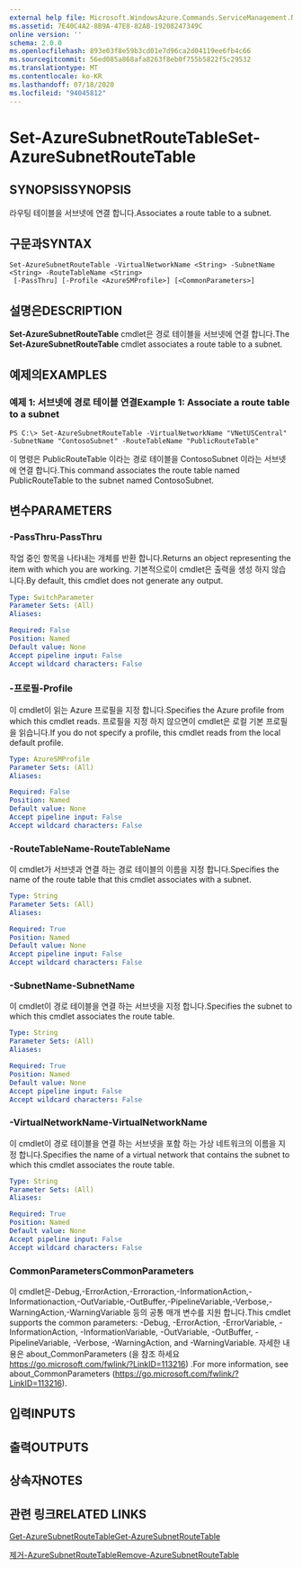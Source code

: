 ```yaml
---
external help file: Microsoft.WindowsAzure.Commands.ServiceManagement.Network.dll-Help.xml
ms.assetid: 7E40C4A2-8B9A-47E8-82AB-19208247349C
online version: ''
schema: 2.0.0
ms.openlocfilehash: 893e03f8e59b3cd01e7d96ca2d04119ee6fb4c66
ms.sourcegitcommit: 56ed085a868afa8263f8eb0f755b5822f5c29532
ms.translationtype: MT
ms.contentlocale: ko-KR
ms.lasthandoff: 07/18/2020
ms.locfileid: "94045812"
---
```

# <span data-ttu-id="922d7-101">Set-AzureSubnetRouteTable</span><span class="sxs-lookup"><span data-stu-id="922d7-101">Set-AzureSubnetRouteTable</span></span>

## <span data-ttu-id="922d7-102">SYNOPSIS</span><span class="sxs-lookup"><span data-stu-id="922d7-102">SYNOPSIS</span></span>
<span data-ttu-id="922d7-103">라우팅 테이블을 서브넷에 연결 합니다.</span><span class="sxs-lookup"><span data-stu-id="922d7-103">Associates a route table to a subnet.</span></span>

## <span data-ttu-id="922d7-104">구문과</span><span class="sxs-lookup"><span data-stu-id="922d7-104">SYNTAX</span></span>

```
Set-AzureSubnetRouteTable -VirtualNetworkName <String> -SubnetName <String> -RouteTableName <String>
 [-PassThru] [-Profile <AzureSMProfile>] [<CommonParameters>]
```

## <span data-ttu-id="922d7-105">설명은</span><span class="sxs-lookup"><span data-stu-id="922d7-105">DESCRIPTION</span></span>
<span data-ttu-id="922d7-106">**Set-AzureSubnetRouteTable** cmdlet은 경로 테이블을 서브넷에 연결 합니다.</span><span class="sxs-lookup"><span data-stu-id="922d7-106">The **Set-AzureSubnetRouteTable** cmdlet associates a route table to a subnet.</span></span>

## <span data-ttu-id="922d7-107">예제의</span><span class="sxs-lookup"><span data-stu-id="922d7-107">EXAMPLES</span></span>

### <span data-ttu-id="922d7-108">예제 1: 서브넷에 경로 테이블 연결</span><span class="sxs-lookup"><span data-stu-id="922d7-108">Example 1: Associate a route table to a subnet</span></span>
```
PS C:\> Set-AzureSubnetRouteTable -VirtualNetworkName "VNetUSCentral" -SubnetName "ContosoSubnet" -RouteTableName "PublicRouteTable"
```

<span data-ttu-id="922d7-109">이 명령은 PublicRouteTable 이라는 경로 테이블을 ContosoSubnet 이라는 서브넷에 연결 합니다.</span><span class="sxs-lookup"><span data-stu-id="922d7-109">This command associates the route table named PublicRouteTable to the subnet named ContosoSubnet.</span></span>

## <span data-ttu-id="922d7-110">변수</span><span class="sxs-lookup"><span data-stu-id="922d7-110">PARAMETERS</span></span>

### <span data-ttu-id="922d7-111">-PassThru</span><span class="sxs-lookup"><span data-stu-id="922d7-111">-PassThru</span></span>
<span data-ttu-id="922d7-112">작업 중인 항목을 나타내는 개체를 반환 합니다.</span><span class="sxs-lookup"><span data-stu-id="922d7-112">Returns an object representing the item with which you are working.</span></span>
<span data-ttu-id="922d7-113">기본적으로이 cmdlet은 출력을 생성 하지 않습니다.</span><span class="sxs-lookup"><span data-stu-id="922d7-113">By default, this cmdlet does not generate any output.</span></span>

```yaml
Type: SwitchParameter
Parameter Sets: (All)
Aliases: 

Required: False
Position: Named
Default value: None
Accept pipeline input: False
Accept wildcard characters: False
```

### <span data-ttu-id="922d7-114">-프로필</span><span class="sxs-lookup"><span data-stu-id="922d7-114">-Profile</span></span>
<span data-ttu-id="922d7-115">이 cmdlet이 읽는 Azure 프로필을 지정 합니다.</span><span class="sxs-lookup"><span data-stu-id="922d7-115">Specifies the Azure profile from which this cmdlet reads.</span></span>
<span data-ttu-id="922d7-116">프로필을 지정 하지 않으면이 cmdlet은 로컬 기본 프로필을 읽습니다.</span><span class="sxs-lookup"><span data-stu-id="922d7-116">If you do not specify a profile, this cmdlet reads from the local default profile.</span></span>

```yaml
Type: AzureSMProfile
Parameter Sets: (All)
Aliases: 

Required: False
Position: Named
Default value: None
Accept pipeline input: False
Accept wildcard characters: False
```

### <span data-ttu-id="922d7-117">-RouteTableName</span><span class="sxs-lookup"><span data-stu-id="922d7-117">-RouteTableName</span></span>
<span data-ttu-id="922d7-118">이 cmdlet가 서브넷과 연결 하는 경로 테이블의 이름을 지정 합니다.</span><span class="sxs-lookup"><span data-stu-id="922d7-118">Specifies the name of the route table that this cmdlet associates with a subnet.</span></span>

```yaml
Type: String
Parameter Sets: (All)
Aliases: 

Required: True
Position: Named
Default value: None
Accept pipeline input: False
Accept wildcard characters: False
```

### <span data-ttu-id="922d7-119">-SubnetName</span><span class="sxs-lookup"><span data-stu-id="922d7-119">-SubnetName</span></span>
<span data-ttu-id="922d7-120">이 cmdlet이 경로 테이블을 연결 하는 서브넷을 지정 합니다.</span><span class="sxs-lookup"><span data-stu-id="922d7-120">Specifies the subnet to which this cmdlet associates the route table.</span></span>

```yaml
Type: String
Parameter Sets: (All)
Aliases: 

Required: True
Position: Named
Default value: None
Accept pipeline input: False
Accept wildcard characters: False
```

### <span data-ttu-id="922d7-121">-VirtualNetworkName</span><span class="sxs-lookup"><span data-stu-id="922d7-121">-VirtualNetworkName</span></span>
<span data-ttu-id="922d7-122">이 cmdlet이 경로 테이블을 연결 하는 서브넷을 포함 하는 가상 네트워크의 이름을 지정 합니다.</span><span class="sxs-lookup"><span data-stu-id="922d7-122">Specifies the name of a virtual network that contains the subnet to which this cmdlet associates the route table.</span></span>

```yaml
Type: String
Parameter Sets: (All)
Aliases: 

Required: True
Position: Named
Default value: None
Accept pipeline input: False
Accept wildcard characters: False
```

### <span data-ttu-id="922d7-123">CommonParameters</span><span class="sxs-lookup"><span data-stu-id="922d7-123">CommonParameters</span></span>
<span data-ttu-id="922d7-124">이 cmdlet은-Debug,-ErrorAction,-Erroraction,-InformationAction,-Informationaction,-OutVariable,-OutBuffer,-PipelineVariable,-Verbose,-WarningAction,-WarningVariable 등의 공통 매개 변수를 지원 합니다.</span><span class="sxs-lookup"><span data-stu-id="922d7-124">This cmdlet supports the common parameters: -Debug, -ErrorAction, -ErrorVariable, -InformationAction, -InformationVariable, -OutVariable, -OutBuffer, -PipelineVariable, -Verbose, -WarningAction, and -WarningVariable.</span></span> <span data-ttu-id="922d7-125">자세한 내용은 about_CommonParameters (을 참조 하세요 https://go.microsoft.com/fwlink/?LinkID=113216) .</span><span class="sxs-lookup"><span data-stu-id="922d7-125">For more information, see about_CommonParameters (https://go.microsoft.com/fwlink/?LinkID=113216).</span></span>

## <span data-ttu-id="922d7-126">입력</span><span class="sxs-lookup"><span data-stu-id="922d7-126">INPUTS</span></span>

## <span data-ttu-id="922d7-127">출력</span><span class="sxs-lookup"><span data-stu-id="922d7-127">OUTPUTS</span></span>

## <span data-ttu-id="922d7-128">상속자</span><span class="sxs-lookup"><span data-stu-id="922d7-128">NOTES</span></span>

## <span data-ttu-id="922d7-129">관련 링크</span><span class="sxs-lookup"><span data-stu-id="922d7-129">RELATED LINKS</span></span>

[<span data-ttu-id="922d7-130">Get-AzureSubnetRouteTable</span><span class="sxs-lookup"><span data-stu-id="922d7-130">Get-AzureSubnetRouteTable</span></span>](./Get-AzureSubnetRouteTable.md)

[<span data-ttu-id="922d7-131">제거-AzureSubnetRouteTable</span><span class="sxs-lookup"><span data-stu-id="922d7-131">Remove-AzureSubnetRouteTable</span></span>](./Remove-AzureSubnetRouteTable.md)

